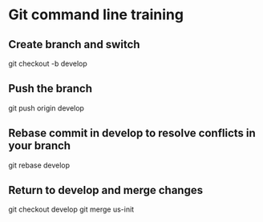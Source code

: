 # Git command line training

## Create branch and switch
git checkout -b develop

## Push the branch
git push origin develop

## Rebase commit in develop to resolve conflicts in your branch
git rebase develop

## Return to develop and merge changes
git checkout develop
git merge us-init